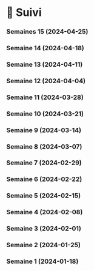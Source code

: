 # 📅 Suivi

### Semaines 15 (2024-04-25)

### Semaine 14 (2024-04-18)

### Semaine 13 (2024-04-11)

### Semaine 12 (2024-04-04)

### Semaine 11 (2024-03-28)

### Semaine 10 (2024-03-21)

### Semaine 9 (2024-03-14)

### Semaine 8 (2024-03-07)

### Semaine 7 (2024-02-29)

### Semaine 6 (2024-02-22)

### Semaine 5 (2024-02-15)

### Semaine 4 (2024-02-08)

### Semaine 3 (2024-02-01)

### Semaine 2 (2024-01-25)

### Semaine 1 (2024-01-18)
